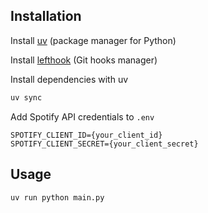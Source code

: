 ## Installation

Install [uv](https://docs.astral.sh/uv/getting-started/installation/) (package manager for Python)


Install [lefthook](https://github.com/evilmartians/lefthook) (Git hooks manager)

Install dependencies with uv
```bash
uv sync
```

Add Spotify API credentials to `.env`
```
SPOTIFY_CLIENT_ID={your_client_id}
SPOTIFY_CLIENT_SECRET={your_client_secret}
```

## Usage

```bash
uv run python main.py
```

